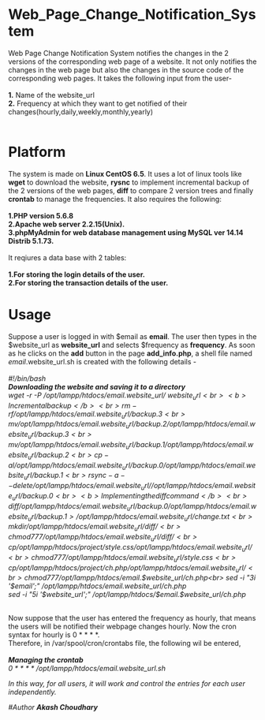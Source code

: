 
# Web_Page_Change_Notification_System
Web Page Change Notification System notifies the changes in the 2 versions of the corresponding web page of a website. It not only notifies the changes in the web page but also the changes in the source code of the corresponding web pages. It takes the following input from the user- <br>
<br><b>1.</b> Name of the website_url <br>
<b>2.</b> Frequency at which they want to get notified of their changes(hourly,daily,weekly,monthly,yearly)</br></br>

# Platform
The system is made on <b>Linux CentOS 6.5</b>. It uses a lot of linux tools like <b>wget</b> to download the website, <b>rysnc</b> to implement incremental backup of the 2 versions of the web pages, <b>diff</b> to compare 2 version trees and finally <b>crontab</b> to manage the frequencies. It also requires the following: <br>
<b><br>1.PHP version 5.6.8 </b><br>
<b>2.Apache web server 2.2.15(Unix). </b><br>
<b>3.phpMyAdmin for web database management using MySQL ver 14.14 Distrib 5.1.73. </b></br>
       <br>It reqiures a data base with 2 tables: <br>
<br><b>1.For storing the login details of the user. </b><br>
<b>2.For storing the transaction details of the user.</b>

# Usage

Suppose a user is logged in with $email as <b>email</b>. The user then types in the $website_url as <b>website_url</b> and selects $frequency as <b>frequency</b>. As soon as he clicks on the <b>add</b> button in the page <b>add_info.php</b>, a shell file named $email.$website_url.sh is created  with the following details - <br>
<br><i>#!/bin/bash<br>
<b>Downloading the website and saving it to a directory</b><br>
wget -r -P /opt/lampp/htdocs/$email.$website_url/ $website_url<br>
<b>Incremental backup</b><br>
rm -rf /opt/lampp/htdocs/$email.$website_url/backup.3<br>
mv /opt/lampp/htdocs/$email.$website_url/backup.2 /opt/lampp/htdocs/$email.$website_url/backup.3<br>
mv /opt/lampp/htdocs/$email.$website_url/backup.1 /opt/lampp/htdocs/$email.$website_url/backup.2<br>
cp -al /opt/lampp/htdocs/$email.$website_url/backup.0 /opt/lampp/htdocs/$email.$website_url/backup.1<br>
rsync -a --delete /opt/lampp/htdocs/$email.$website_url/ /opt/lampp/htdocs/$email.$website_url/backup.0<br>
<b>Implementing the diff command</b><br>
diff /opt/lampp/htdocs/$email.$website_url/backup.0 /opt/lampp/htdocs/$email.$website_url/backup.1 > /opt/lampp/htdocs/$email.$website_url/change.txt<br>
mkdir /opt/lampp/htdocs/$email.$website_url/diff/<br>
chmod 777 /opt/lampp/htdocs/$email.$website_url/diff/<br>
cp /opt/lampp/htdocs/project/style.css /opt/lampp/htdocs/$email.$website_url/<br>
chmod 777 /opt/lampp/htdocs/$email.$website_url/style.css<br>
cp /opt/lampp/htdocs/project/ch.php /opt/lampp/htdocs/$email.$website_url/<br>
chmod 777 /opt/lampp/htdocs/$email.$website_url/ch.php<br>
sed -i "3i '$email';" /opt/lampp/htdocs/$email.$website_url/ch.php<br>
sed -i "5i '$website_url';" /opt/lampp/htdocs/$email.$website_url/ch.php<br></i>

<br>Now suppose that the user has entered the frequency as hourly, that means the users will be notified their webpage changes hourly. Now the cron syntax for hourly is 0 * * * *.<br>
Therefore, in /var/spool/cron/crontabs file, the following wil be entered,<br>
<br><i><b>Managing the crontab<br></b>
<i>0 * * * * /opt/lampp/htdocs/$email.$website_url.sh</i><br>

In this way, for all users, it will work and control the entries for each user independently.

#Author
<b>Akash Choudhary</b>
